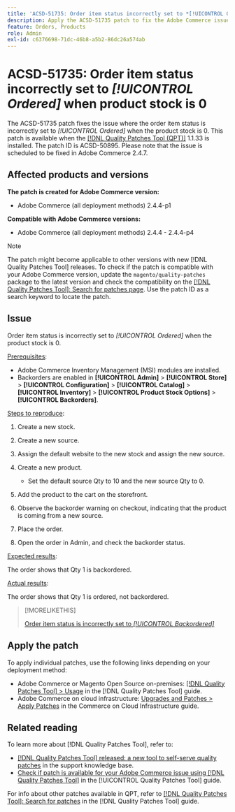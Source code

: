 ```yaml
---
title: 'ACSD-51735: Order item status incorrectly set to *[!UICONTROL Ordered]* when product stock is 0'
description: Apply the ACSD-51735 patch to fix the Adobe Commerce issue where the order item status is incorrectly set to *[!UICONTROL Ordered]* when the product stock is 0.
feature: Orders, Products
role: Admin
exl-id: c6376698-71dc-46b8-a5b2-86dc26a574ab
---
```

# ACSD-51735: Order item status incorrectly set to *[!UICONTROL Ordered]* when product stock is 0

The ACSD-51735 patch fixes the issue where the order item status is incorrectly set to *[!UICONTROL Ordered]* when the product stock is 0. This patch is available when the [[!DNL Quality Patches Tool (QPT)]](https://experienceleague.adobe.com/en/docs/commerce-knowledge-base/kb/announcements/commerce-announcements/magento-quality-patches-released-new-tool-to-self-serve-quality-patches) 1.1.33 is installed. The patch ID is ACSD-50895. Please note that the issue is scheduled to be fixed in Adobe Commerce 2.4.7. 

## Affected products and versions

**The patch is created for Adobe Commerce version:**

* Adobe Commerce (all deployment methods) 2.4.4-p1

**Compatible with Adobe Commerce versions:**

* Adobe Commerce (all deployment methods) 2.4.4 - 2.4.4-p4

>[!NOTE]
>
>The patch might become applicable to other versions with new [!DNL Quality Patches Tool] releases. To check if the patch is compatible with your Adobe Commerce version, update the `magento/quality-patches` package to the latest version and check the compatibility on the [[!DNL Quality Patches Tool]: Search for patches page](https://experienceleague.adobe.com/tools/commerce-quality-patches/index.html). Use the patch ID as a search keyword to locate the patch.

## Issue

Order item status is incorrectly set to *[!UICONTROL Ordered]* when the product stock is 0.

<u>Prerequisites</u>:

* Adobe Commerce Inventory Management (MSI) modules are installed.
* Backorders are enabled in **[!UICONTROL Admin]** > **[!UICONTROL Store]** > **[!UICONTROL Configuration]** > **[!UICONTROL Catalog]** > **[!UICONTROL Inventory]** > **[!UICONTROL Product Stock Options]** > **[!UICONTROL Backorders]**.

<u>Steps to reproduce</u>:

1. Create a new stock.
1. Create a new source.
1. Assign the default website to the new stock and assign the new source.
1. Create a new product.

    * Set the default source Qty to 10 and the new source Qty to 0.

1. Add the product to the cart on the storefront.
1. Observe the backorder warning on checkout, indicating that the product is coming from a new source.
1. Place the order.
1. Open the order in Admin, and check the backorder status.

<u>Expected results</u>:

The order shows that Qty 1 is backordered.

<u>Actual results</u>:

The order shows that Qty 1 is ordered, not backordered.

>[!MORELIKETHIS]
>
>[Order item status is incorrectly set to *[!UICONTROL Backordered]*](/help/tools/quality-patches-tool/patches-available-in-qpt/v1-1-33/acsd-51408-order-item-status-is-set-to-backordered.md)

## Apply the patch

To apply individual patches, use the following links depending on your deployment method:

* Adobe Commerce or Magento Open Source on-premises: [[!DNL Quality Patches Tool] > Usage](https://experienceleague.adobe.com/docs/commerce-operations/tools/quality-patches-tool/usage.html) in the [!DNL Quality Patches Tool] guide.
* Adobe Commerce on cloud infrastructure: [Upgrades and Patches > Apply Patches](https://experienceleague.adobe.com/docs/commerce-cloud-service/user-guide/develop/upgrade/apply-patches.html) in the Commerce on Cloud Infrastructure guide.

## Related reading

To learn more about [!DNL Quality Patches Tool], refer to:

* [[!DNL Quality Patches Tool] released: a new tool to self-serve quality patches](https://experienceleague.adobe.com/en/docs/commerce-knowledge-base/kb/announcements/commerce-announcements/magento-quality-patches-released-new-tool-to-self-serve-quality-patches) in the support knowledge base.
* [Check if patch is available for your Adobe Commerce issue using [!DNL Quality Patches Tool]](/help/tools/quality-patches-tool/patches-available-in-qpt/check-patch-for-magento-issue-with-magento-quality-patches.md) in the [!UICONTROL Quality Patches Tool] guide.


For info about other patches available in QPT, refer to [[!DNL Quality Patches Tool]: Search for patches](https://experienceleague.adobe.com/tools/commerce-quality-patches/index.html) in the [!DNL Quality Patches Tool] guide.
